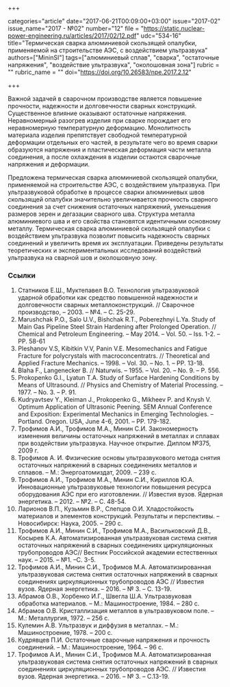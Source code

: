 +++

categories="article"
date="2017-06-21T00:09:00+03:00"
issue="2017-02"
issue_name="2017 - №02"
number="12"
file = "https://static.nuclear-power-engineering.ru/articles/2017/02/12.pdf"
udc="534-16"
title="Термическая сварка алюминиевой скользящей опалубки, применяемой на строительстве АЭС, с воздействием ультразвука"
authors=["MininSI"]
tags=["алюминиевый сплав", "сварка", "остаточные напряжения", "воздействие ультразвука", "околошовная зона"]
rubric = ""
rubric_name = ""
doi="https://doi.org/10.26583/npe.2017.2.12"

+++

Важной задачей в сварочном производстве является повышение прочности, надежности и долговечности сварных конструкций. Существенное влияние оказывают остаточные напряжения. Неравномерный разогрев изделия при сварке порождает его неравномерную температурную деформацию. Монолитность материала изделия препятствует свободной температурной деформации отдельных его частей, в результате чего во время сварки образуются напряжения и пластическая деформация части металла соединения, а после охлаждения в изделии остаются сварочные напряжения и деформации.

Предложена термическая сварка алюминиевой скользящей опалубки, применяемой на строительстве АЭС, с воздействием ультразвука. При ультразвуковой обработке в процессе сварки алюминиевых швов скользящей опалубки значительно увеличивается прочность сварного соединения за счет снижения остаточных напряжений, уменьшения размеров зерен и дегазации сварного шва. Структура металла алюминиевого шва и его свойства становятся идентичными основному металлу. Термическая сварка алюминиевой скользящей опалубки с воздействием ультразвука позволит повысить надежность сварных соединений и увеличить время их эксплуатации. Приведены результаты теоретических и экспериментальных исследований воздействий ультразвука на сварной шов и околошовную зону.

### Ссылки

1. Статников Е.Ш., Муктепавел В.О. Технология ультразвуковой ударной обработки как средство повышенной надежности и долговечности сварных металлоконструкций. // Сварочное производство, – 2003. – №4. – С. 25-29.
2. Marushchak P.O., Salo U.V., Bishchak R.T., Poberezhnyi L.Ya. Study of Main Gas Pipeline Steel Strain Hardening after Prolonged Operation. // Chemical and Petroleum Engineering. – May 2014. – Vol. 50. – Iss. 1-2. – PP. 58-61
3. Pleshanov V.S, Kibitkin V.V, Panin V.E. Mesomechanics and Fatigue Fracture for polycrystals with macroconcentratrs. // Theoretical and Applied Fracture Mechanics. – 1998. – Vol. 30. – No. 1. – PP. 13-18.
4. Blaha F., Langenecker В. // Naturwis. – 1955. – Vol. 20. – No. 9. – P. 556.
5. Prokopenko G.I., Lyatun T.A. Study of Surface Hardening Conditions by Means of Ultrasound. // Physics and Chemistry of Material Processing. – 1977. – No. 3. – P. 91.
6. Kudryavtsev Y., Kleiman J., Prokopenko G., Mikheev P. and Knysh V. Optimum Application of Ultrasonic Peening. SEM Annual Conference and Exposition: Experimental Mechanics in Emerging Technologies. – Portland. Oregon. USA, June 4-6, 2001. – PP. 179-182.
7. Трофимов А.И., Трофимов М.А., Минин С.И. Закономерность изменения величины остаточных напряжений в металлах и сплавах при воздействии ультразвука. Научное открытие. Диплом №375, 2009 г.
8. Трофимов А. И. Физические основы ультразвукового метода снятия остаточных напряжений в сварных соединениях металлов и сплавов. – М.: Энергоатомиздат, 2009. – 239 с.
9. Трофимов А.И., Трофимов М.А., Минин С.И., Кириллов Ю.А. Инновационные ультразвуковые технологии повышения ресурса оборудования АЭС при его изготовлении. // Известия вузов. Ядерная энергетика. – 2012. – №2. – С. 48-54.
10. Ларионов В.П., Кузьмин В.Р., Слепцов О.И. Хладостойкость материалов и элементов конструкций. Результаты и перспективы. – Новосибирск: Наука, 2005. – 290 с.
11. Трофимов А.И., Минин С.И., Трофимов М.А., Васильковский Д.В., Косырев К.А. Автоматизированная ультразвуковая система снятия остаточных напряжений в сварных соединениях циркуляционных трубопроводов АЭС// Вестник Российской академии естественных наук. – 2015. – №1. –С. 3-5.
12. Трофимов А.И., Минин С.И., Трофимов М.А. Автоматизированная ультразвуковая система снятия остаточных напряжений в сварных соединениях циркуляционных трубопроводов АЭС // Известия вузов. Ядерная энергетика. – 2016. – № 3. – С. 13-19.
13. Абрамов О.В., Хорбенко И.Г., Швегла Ш.А. Ультразвуковая обработка материалов. – М.: Машиностроение, 1984. – 280 с.
14. Абрамов О.В. Кристаллизация металлов в ультразвуковом поле. – М.: Металлургия, 1972. – 256 с.
15. Кулемин А.В. Ультразвук и диффузия в металлах. – М.: Машиностроение, 1978. – 200 с.
16. Кудрявцев П.И. Остаточные сварочные напряжения и прочность соединений. – М.: Машиностроение, 1964. – 96 с.
17. Трофимов А.И., Минин С.И., Трофимов М.А. Автоматизированная ультразвуковая система снятия остаточных напряжений в сварных соединениях циркуляционных трубопроводов АЭС. // Известия вузов. Ядерная энергетика. – 2016. – № 3. – С.13-19.
